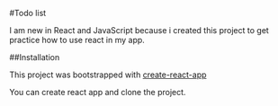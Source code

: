 #Todo list

I am new in React and JavaScript because i created this project to get practice 
how to use react in my app.

##Installation  

This project was bootstrapped with [create-react-app](https://github.com/facebook/create-react-app)

You can create react app and clone the project.